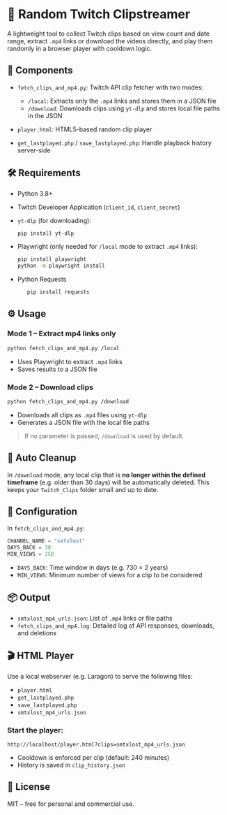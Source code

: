 # 🎲 Random Twitch Clipstreamer

A lightweight tool to collect Twitch clips based on view count and date range, extract `.mp4` links or download the videos directly, and play them randomly in a browser player with cooldown logic.

## 🧩 Components

- `fetch_clips_and_mp4.py`: Twitch API clip fetcher with two modes:
  - `/local`: Extracts only the `.mp4` links and stores them in a JSON file
  - `/download`: Downloads clips using `yt-dlp` and stores local file paths in the JSON

- `player.html`: HTML5-based random clip player
- `get_lastplayed.php` / `save_lastplayed.php`: Handle playback history server-side

## 🛠 Requirements

- Python 3.8+
- Twitch Developer Application (`client_id`, `client_secret`)
- `yt-dlp` (for downloading):
  ```bash
  pip install yt-dlp
  ```

- Playwright (only needed for `/local` mode to extract `.mp4` links):
  ```bash
  pip install playwright
  python -m playwright install
  ```
- Python Requests
  ```bash
     pip install requests
  ```


## ⚙️ Usage

### Mode 1 – Extract mp4 links only

```bash
python fetch_clips_and_mp4.py /local
```

- Uses Playwright to extract `.mp4` links
- Saves results to a JSON file

### Mode 2 – Download clips

```bash
python fetch_clips_and_mp4.py /download
```

- Downloads all clips as `.mp4` files using `yt-dlp`
- Generates a JSON file with the local file paths

> If no parameter is passed, `/download` is used by default.

## 🧹 Auto Cleanup

In `/download` mode, any local clip that is **no longer within the defined timeframe** (e.g. older than 30 days) will be automatically deleted. This keeps your `Twitch_Clips` folder small and up to date.

## 🔧 Configuration

In `fetch_clips_and_mp4.py`:

```python
CHANNEL_NAME = "smtxlost"
DAYS_BACK = 30
MIN_VIEWS = 250
```

- `DAYS_BACK`: Time window in days (e.g. 730 = 2 years)
- `MIN_VIEWS`: Minimum number of views for a clip to be considered

## 📦 Output

- `smtxlost_mp4_urls.json`: List of `.mp4` links or file paths
- `fetch_clips_and_mp4.log`: Detailed log of API responses, downloads, and deletions

## 🎬 HTML Player

Use a local webserver (e.g. Laragon) to serve the following files:

- `player.html`
- `get_lastplayed.php`
- `save_lastplayed.php`
- `smtxlost_mp4_urls.json`

### Start the player:

```text
http://localhost/player.html?clips=smtxlost_mp4_urls.json
```

- Cooldown is enforced per clip (default: 240 minutes)
- History is saved in `clip_history.json`

## 📄 License

MIT – free for personal and commercial use.
